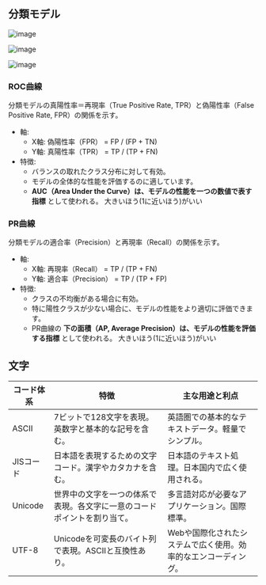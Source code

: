 
## 分類モデル

![image](https://github.com/user-attachments/assets/0a55f798-0172-4b07-ad46-ef49b740e6ac)



![image](https://github.com/user-attachments/assets/65fd018e-8482-41c7-89a9-e079d33c664c)


![image](https://github.com/user-attachments/assets/f945a623-c817-49fd-ba12-67f97cff5d6f)



### ROC曲線

分類モデルの真陽性率＝再現率（True Positive Rate, TPR）と偽陽性率（False Positive Rate, FPR）の関係を示す。

- 軸:
  - X軸: 偽陽性率（FPR） = FP / (FP + TN)
  - Y軸: 真陽性率（TPR） = TP / (TP + FN)
- 特徴:
  - バランスの取れたクラス分布に対して有効。
  - モデルの全体的な性能を評価するのに適しています。
  - **AUC（Area Under the Curve）は、モデルの性能を一つの数値で表す指標** として使われる。
    大きいほう(1に近いほう)がいい

### PR曲線

分類モデルの適合率（Precision）と再現率（Recall）の関係を示す。
- 軸:
  - X軸: 再現率（Recall） = TP / (TP + FN)
  - Y軸: 適合率（Precision） = TP / (TP + FP)
- 特徴:
  - クラスの不均衡がある場合に有効。
  - 特に陽性クラスが少ない場合に、モデルの性能をより適切に評価できます。
  - PR曲線の **下の面積（AP, Average Precision）は、モデルの性能を評価する指標** として使われる。
    大きいほう(1に近いほう)がいい


## 文字


| コード体系  | 特徴                                                                 | 主な用途と利点                                      |
|-------------|----------------------------------------------------------------------|-----------------------------------------------------|
| ASCII       | 7ビットで128文字を表現。英数字と基本的な記号を含む。                  | 英語圏での基本的なテキストデータ。軽量でシンプル。   |
| JISコード   | 日本語を表現するための文字コード。漢字やカタカナを含む。              | 日本語のテキスト処理。日本国内で広く使用される。     |
| Unicode     | 世界中の文字を一つの体系で表現。各文字に一意のコードポイントを割り当て。| 多言語対応が必要なアプリケーション。国際標準。       |
| UTF-8       | Unicodeを可変長のバイト列で表現。ASCIIと互換性あり。                  | Webや国際化されたシステムで広く使用。効率的なエンコーディング。 |
